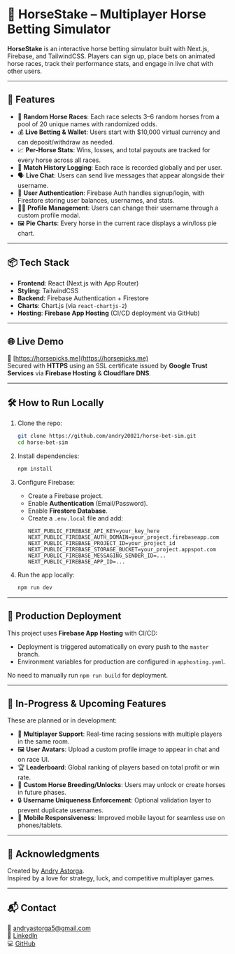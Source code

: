 # 🐎 HorseStake – Multiplayer Horse Betting Simulator

**HorseStake** is an interactive horse betting simulator built with Next.js, Firebase, and TailwindCSS. Players can sign up, place bets on animated horse races, track their performance stats, and engage in live chat with other users.

---

## 🚀 Features

- 🎲 **Random Horse Races**: Each race selects 3–6 random horses from a pool of 20 unique names with randomized odds.
- 💰 **Live Betting & Wallet**: Users start with $10,000 virtual currency and can deposit/withdraw as needed.
- 📈 **Per-Horse Stats**: Wins, losses, and total payouts are tracked for every horse across all races.
- 🧾 **Match History Logging**: Each race is recorded globally and per user.
- 🗣 **Live Chat**: Users can send live messages that appear alongside their username.
- 👤 **User Authentication**: Firebase Auth handles signup/login, with Firestore storing user balances, usernames, and stats.
- 🧑‍💼 **Profile Management**: Users can change their username through a custom profile modal.
- 🖼 **Pie Charts**: Every horse in the current race displays a win/loss pie chart.

---

## 📦 Tech Stack

- **Frontend**: React (Next.js with App Router)
- **Styling**: TailwindCSS
- **Backend**: Firebase Authentication + Firestore
- **Charts**: Chart.js (via `react-chartjs-2`)
- **Hosting**: **Firebase App Hosting** (CI/CD deployment via GitHub)

---

## 🌐 Live Demo

🔗 [https://horsepicks.me](https://horsepicks.me)  
Secured with **HTTPS** using an SSL certificate issued by **Google Trust Services** via **Firebase Hosting** & **Cloudflare DNS**.

---

## 🛠 How to Run Locally

1. Clone the repo:
   ```bash
   git clone https://github.com/andry20021/horse-bet-sim.git
   cd horse-bet-sim
   ```

2. Install dependencies:
   ```bash
   npm install
   ```

3. Configure Firebase:
   - Create a Firebase project.
   - Enable **Authentication** (Email/Password).
   - Enable **Firestore Database**.
   - Create a `.env.local` file and add:
     ```env
     NEXT_PUBLIC_FIREBASE_API_KEY=your_key_here
     NEXT_PUBLIC_FIREBASE_AUTH_DOMAIN=your_project.firebaseapp.com
     NEXT_PUBLIC_FIREBASE_PROJECT_ID=your_project_id
     NEXT_PUBLIC_FIREBASE_STORAGE_BUCKET=your_project.appspot.com
     NEXT_PUBLIC_FIREBASE_MESSAGING_SENDER_ID=...
     NEXT_PUBLIC_FIREBASE_APP_ID=...
     ```

4. Run the app locally:
   ```bash
   npm run dev
   ```

---

## 🚀 Production Deployment

This project uses **Firebase App Hosting** with CI/CD:

- Deployment is triggered automatically on every push to the `master` branch.
- Environment variables for production are configured in `apphosting.yaml`.

No need to manually run `npm run build` for deployment.

---

## 🧪 In-Progress & Upcoming Features

These are planned or in development:

- 👥 **Multiplayer Support**: Real-time racing sessions with multiple players in the same room.
- 🖼 **User Avatars**: Upload a custom profile image to appear in chat and on race UI.
- 🏆 **Leaderboard**: Global ranking of players based on total profit or win rate.
- 🐴 **Custom Horse Breeding/Unlocks**: Users may unlock or create horses in future phases.
- 🔒 **Username Uniqueness Enforcement**: Optional validation layer to prevent duplicate usernames.
- 📲 **Mobile Responsiveness**: Improved mobile layout for seamless use on phones/tablets.

---

## 🤝 Acknowledgments

Created by [Andry Astorga](https://www.linkedin.com/in/andry-astorga-1835441b2/).  
Inspired by a love for strategy, luck, and competitive multiplayer games.

---

## 📬 Contact

📧 andryastorga5@gmail.com  
🔗 [LinkedIn](https://www.linkedin.com/in/andry-astorga-1835441b2/)  
💻 [GitHub](https://github.com/andry20021)
